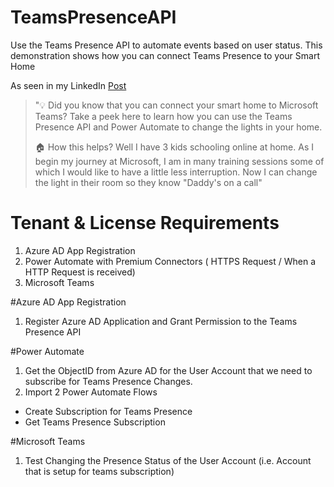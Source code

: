 # TeamsPresenceAPI
Use the Teams Presence API to automate events based on user status. This demonstration shows how you can connect Teams Presence to your Smart Home

As seen in my LinkedIn [Post](https://www.linkedin.com/posts/denzilfernandes_microsoft365-powerautomate-apifirst-activity-6755244173097623553-GCTN) 
> "💡 Did you know that you can connect your smart home to Microsoft Teams? Take a peek here to learn how you can use the Teams Presence API and Power Automate to change the lights in your home.
>
> 🏠 How this helps? Well I have 3 kids schooling online at home. As I begin my journey at Microsoft, I am in many training sessions some of which I would like to have a little less interruption. Now I can change the light in their room so they know "Daddy's on a call"

# Tenant & License Requirements
1. Azure AD App Registration
2. Power Automate with Premium Connectors ( HTTPS Request / When a HTTP Request is received)
3. Microsoft Teams 

#Azure AD App Registration
1. Register Azure AD Application and Grant Permission to the Teams Presence API


#Power Automate
1. Get the ObjectID from Azure AD for the User Account that we need to subscribe for Teams Presence Changes.
2. Import 2 Power Automate Flows
 * Create Subscription for Teams Presence 
 * Get Teams Presence Subscription

#Microsoft Teams
1. Test Changing the Presence Status of the User Account (i.e. Account that is setup for teams subscription)
